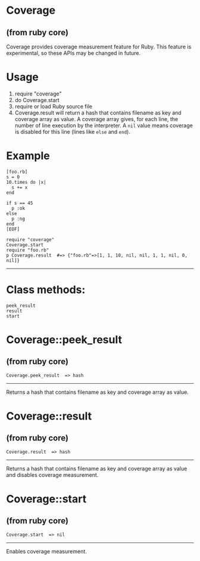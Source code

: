 # Coverage

(from ruby core)
---
Coverage provides coverage measurement feature for Ruby. This feature is
experimental, so these APIs may be changed in future.

# Usage

1.  require "coverage"
2.  do Coverage.start
3.  require or load Ruby source file
4.  Coverage.result will return a hash that contains filename as key and
    coverage array as value. A coverage array gives, for each line, the number
    of line execution by the interpreter. A `nil` value means coverage is
    disabled for this line (lines like `else` and `end`).


# Example

    [foo.rb]
    s = 0
    10.times do |x|
      s += x
    end

    if s == 45
      p :ok
    else
      p :ng
    end
    [EOF]

    require "coverage"
    Coverage.start
    require "foo.rb"
    p Coverage.result  #=> {"foo.rb"=>[1, 1, 10, nil, nil, 1, 1, nil, 0, nil]}
---
# Class methods:

    peek_result
    result
    start

# Coverage::peek_result

(from ruby core)
---
    Coverage.peek_result  => hash

---

Returns a hash that contains filename as key and coverage array as value.


# Coverage::result

(from ruby core)
---
    Coverage.result  => hash

---

Returns a hash that contains filename as key and coverage array as value and
disables coverage measurement.


# Coverage::start

(from ruby core)
---
    Coverage.start  => nil

---

Enables coverage measurement.


